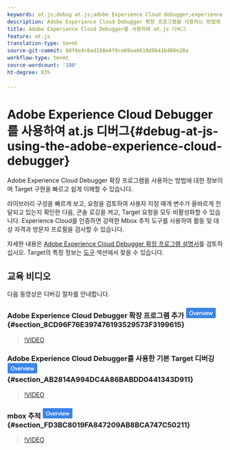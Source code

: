 ```yaml
---
keywords: at.js;debug at.js;adobe Experience Cloud debugger;experience cloud debugger;mbox trace;mbox highlight;debug;debugging
description: Adobe Experience Cloud Debugger 확장 프로그램을 사용하는 방법에 대한 정보이며 Target 구현을 빠르고 쉽게 이해할 수 있습니다.
title: Adobe Experience Cloud Debugger를 사용하여 at.js 디버그
feature: at.js
translation-type: tm+mt
source-git-commit: 88f6e4c6ad168e4f9ce69aa6618d8641b466e28a
workflow-type: tm+mt
source-wordcount: '180'
ht-degree: 83%

---
```



# Adobe Experience Cloud Debugger를 사용하여 at.js 디버그{#debug-at-js-using-the-adobe-experience-cloud-debugger}

Adobe Experience Cloud Debugger 확장 프로그램을 사용하는 방법에 대한 정보이며 Target 구현을 빠르고 쉽게 이해할 수 있습니다.

라이브러리 구성을 빠르게 보고, 요청을 검토하여 사용자 지정 매개 변수가 올바르게 전달되고 있는지 확인한 다음, 콘솔 로깅을 켜고, Target 요청을 모두 비활성화할 수 있습니다. Experience Cloud를 인증하면 강력한 Mbox 추적 도구를 사용하여 활동 및 대상 자격과 방문자 프로필을 검사할 수 있습니다.

자세한 내용은 [Adobe Experience Cloud Debugger 확장 프로그램 설명서](https://experienceleague.adobe.com/docs/debugger/using/experience-cloud-debugger.html)를 검토하십시오. Target의 특정 정보는 [도구](https://experienceleague.adobe.com/docs/debugger/using/tools.html) 섹션에서 찾을 수 있습니다.

## 교육 비디오

다음 동영상은 디버깅 절차를 안내합니다.

### Adobe Experience Cloud Debugger 확장 프로그램 추가  ![개요 배지](/help/assets/overview.png) {#section_8CD96F76E397476193529573F3199615}

>[!VIDEO](https://video.tv.adobe.com/v/23114/)

### Adobe Experience Cloud Debugger를 사용한 기본 Target 디버깅 ![개요 배지](/help/assets/overview.png) {#section_AB2814A994DC4A86BABDD0441343D911}

>[!VIDEO](https://video.tv.adobe.com/v/23115/)

### mbox 추적 ![개요 배지](/help/assets/overview.png) {#section_FD3BC8019FA847209AB8BCA747C50211}

>[!VIDEO](https://video.tv.adobe.com/v/23113/)
